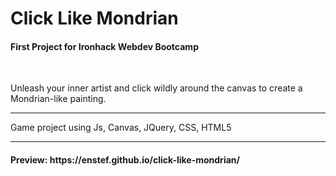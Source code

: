 <h1>Click Like Mondrian</h1>
<h4>First Project for Ironhack Webdev Bootcamp</h4>
<br>
<p>Unleash your inner artist and click wildly around the canvas to create a Mondrian-like painting.
<hr>
<p>Game project using Js, Canvas, JQuery, CSS, HTML5
<hr>
<h4>Preview: https://enstef.github.io/click-like-mondrian/</h4>
